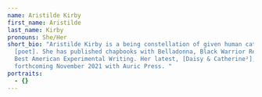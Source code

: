 ```yaml
---
name: Aristilde Kirby
first_name: Aristilde
last_name: Kirby
pronouns: She/Her
short_bio: "Aristilde Kirby is a being constellation of given human category
  [poet]. She has published chapbooks with Belladonna, Black Warrior Review, &
  Best American Experimental Writing. Her latest, [Daisy & Catherine²], is
  forthcoming November 2021 with Auric Press. "
portraits:
  - {}
---
```

